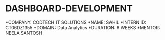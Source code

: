 # DASHBOARD-DEVELOPMENT
*COMPANY: CODTECH IT SOLUTIONS
*NAME: SAHIL
*INTERN ID: CT06DZ1355
*DOMAIN:  Data Analytics
*DURATION:  6 WEEKS
*MENTOR: NEELA SANTOSH

